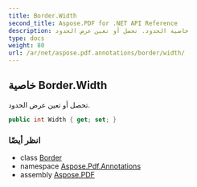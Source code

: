 ```yaml
---
title: Border.Width
second_title: Aspose.PDF for .NET API Reference
description: خاصية الحدود. تحصل أو تعين عرض الحدود
type: docs
weight: 80
url: /ar/net/aspose.pdf.annotations/border/width/
---
```

## خاصية Border.Width

تحصل أو تعين عرض الحدود.

```csharp
public int Width { get; set; }
```

### انظر أيضًا

* class [Border](../)
* namespace [Aspose.Pdf.Annotations](../../../aspose.pdf.annotations/)
* assembly [Aspose.PDF](../../../)